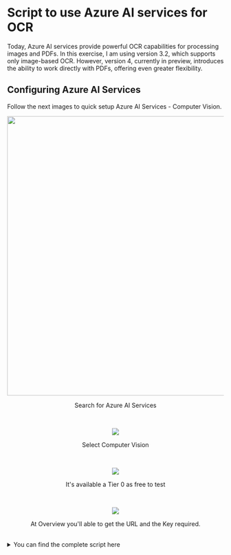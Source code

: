 # Script to use Azure AI services for OCR

Today, Azure AI services provide powerful OCR capabilities for processing images and PDFs. In this exercise, I am using version 3.2, which supports only image-based OCR. However, version 4, currently in preview, introduces the ability to work directly with PDFs, offering even greater flexibility. 

## Configuring Azure AI Services

Follow the next images to quick setup Azure AI Services - Computer Vision.

<p align="center">
<img src="https://github.com/user-attachments/assets/99353835-d597-4c72-8d6a-1ac20805a752" width="650"></p>
<p align="center">Search for Azure AI Services</p>
<br>

<p align="center">
<img src="https://github.com/user-attachments/assets/32e7dc74-e7d8-44ef-a3ce-0425ed146a2d"></p>
<p align="center">Select Computer Vision</p>
<br>

<p align="center">
<img src="https://github.com/user-attachments/assets/3e12925f-cab5-4209-a952-9a4320c79c92"></p>
<p align="center">It's available a Tier 0 as free to test</p>
<br>

<p align="center">
<img src="https://github.com/user-attachments/assets/56e8459f-2344-4f9f-a983-5ac86096d858"></p>
<p align="center">At Overview you'll able to get the URL and the Key required.</p>
<br>

<details>
<summary>You can find the complete script here</summary>

 
```powershell
# Configuration

function ScriptVariables
{
	$script:AzureEndpoint = "https://<YourAzureAIService>.cognitiveservices.azure.com/vision/v3.2/read/analyze"
	$script:ApiKey = "<Your-AzureAI-Key>"
	$script:FolderPath = "C:\Purview\PurviewOCR\Images"
	$script:date = (Get-Date).ToString("yyyy-MM-dd HHmm")
}

# Function: Get all image files from the folder
function Get-ImageFiles([string]$FolderPath)
{
    Write-Host "Reading image files from folder: $FolderPath"
    Get-ChildItem -Path $FolderPath -File | Where-Object { $_.Extension -in ".jpg", ".png", ".jpeg", ".bmp" }
}

# Function: Send image to Azure OCR and return Operation-Location
function Invoke-OCR([string]$ImagePath)
{
    Write-Host "Sending image for OCR: $ImagePath"

    $imageBytes = [System.IO.File]::ReadAllBytes($ImagePath)

    $headers = @{
        "Ocp-Apim-Subscription-Key" = $ApiKey
        "Content-Type"              = "application/octet-stream"
    }

    try {
        $response = Invoke-WebRequest -Uri $AzureEndpoint -Method Post -Headers $headers -Body $imageBytes -ErrorAction Stop
        if ($response.Headers["Operation-Location"]) {
            Write-Host "Operation-Location received for $ImagePath"
            return $response.Headers["Operation-Location"]
        } else {
            Write-Error "No Operation-Location found for $ImagePath"
            return $null
        }
    } catch {
        Write-Error "Error sending image: $_"
        return $null
    }
}

# Function: Poll for OCR result
function Get-OCRResult([string]$OperationLocation)
{
    Write-Host "Polling for OCR result from: $OperationLocation"

    $headers = @{
        "Ocp-Apim-Subscription-Key" = $ApiKey
    }

    $status = "running"
    while ($status -eq "running") {
        try {
            $response = Invoke-RestMethod -Uri $OperationLocation -Headers $headers -Method Get -ErrorAction Stop
            $status = $response.status
            if ($status -eq "succeeded") {
                Write-Host "OCR processing succeeded.`n" -ForeGroundColor Green
                return $response.analyzeResult.readResults
            } elseif ($status -eq "failed") {
                Write-Error "OCR processing failed.`n" -ForeGroundColor Red
                return $null
            }
        } catch {
            Write-Error "Error fetching OCR results: $_"
            return $null
        }
        Start-Sleep -Seconds 2
    }
}

# Function: Process all images in the folder
function Process-ImagesForOCR([string]$FolderPath, [string]$OutputFile)
{
    $files = Get-ImageFiles -FolderPath $FolderPath
    if ($files.Count -eq 0) {
        Write-Error "No image files found in folder: $FolderPath"
        return
    }
	Write-Host "`nTotal images found :`t" -NoNewline
	Write-Host $files.Count -ForeGroundColor Green

    $results = @()
    foreach ($file in $files) {
        Write-Host "`nProcessing file: $($file.FullName)"

        $operationLocation = Invoke-OCR -ImagePath $file.FullName
        if ($operationLocation) {
            $ocrResult = Get-OCRResult -OperationLocation $operationLocation
            if ($ocrResult) {
                $results += [PSCustomObject]@{
                    FileName = $file.Name
                    OCRResult = $ocrResult
                }
            }
        }
    }

    # Save results to JSON
    if ($results.Count -gt 0) {
        $results | ConvertTo-Json -Depth 10 | Set-Content -Path $OutputFile
        Write-Host "`nOCR processing complete. Results saved to " -NoNewline
		Write-Host "$OutputFile." -ForeGroundColor Cyan
    } else {
        Write-Error "No OCR results to save."
    }
}

# Function: Filter and Format OCR Results
function Filter-OCRResults([string]$InputFile, [string]$OutputFile)
{
    Write-Host "Filtering OCR results from: $InputFile"

    # Load OCR JSON Data
    $ocrData = Get-Content -Path $InputFile | ConvertFrom-Json

    # Initialize Results Array
    $filteredResults = @()

    foreach ($entry in $ocrData) {
        $fileName = $entry.FileName
        $ocrLines = $entry.OCRResult.lines

        foreach ($line in $ocrLines) {
            $text = $line.text
            $name = if ($line.PSObject.Properties["appearance"] -and $line.appearance.PSObject.Properties["style"] -and $line.appearance.style.PSObject.Properties["name"]) {
                $line.appearance.style.name
            } else {
                "N/A"
            }
            $confidence = if ($line.PSObject.Properties["appearance"] -and $line.appearance.PSObject.Properties["style"] -and $line.appearance.style.PSObject.Properties["confidence"]) {
                $line.appearance.style.confidence
            } else {
                "N/A"
            }

            $filteredResults += [PSCustomObject]@{
                FileName   = $fileName
                Text       = $text
                Name       = $name
                Confidence = $confidence
            }
        }
    }

    # Save Filtered Results to JSON
    if ($filteredResults.Count -gt 0) {
        $filteredResults | ConvertTo-Json -Depth 10 | Set-Content -Path $OutputFile
        Write-Host "Filtered OCR results saved to $OutputFile."
    } else {
        Write-Error "No filtered results to save."
    }
}

function MainFunction
{
	#Welcome header
	cls
	Clear-Host
	
	Write-Host "`n`n----------------------------------------------------------------------------------------"
	Write-Host "`nWelcome to OCR script!" -ForegroundColor Green
	Write-Host "This script will permit to request OCR Services."
	Write-Host "`n----------------------------------------------------------------------------------------" 
	
	##Show variables set
	Write-Host "OCR services set to`t:" -NoNewline
	Write-Host "`t$AzureEndpoint" -ForegroundColor Green
	Write-Host "Image folder set to`t:" -NoNewline
	Write-Host "`t$FolderPath" -ForegroundColor Green
	Write-Host "Raw export set to`t:" -NoNewline
	Write-Host "`t$OutputFile" -ForegroundColor Green
	Write-Host "Filtered export set to`t:" -NoNewline
	Write-Host "`t$FilteredFile" -ForegroundColor Green
	Write-Host "`nCalling script..."
	
	$OutputFile = "C:\Purview\PurviewOCR\OCRResults "+$date+".json"
	$FilteredFile = "C:\Purview\PurviewOCR\FilteredOCRResults "+$date+".json" # New filtered JSON file
	
	# Execute the OCR Process
	Process-ImagesForOCR -FolderPath $FolderPath -OutputFile $OutputFile
	
	# Filter and Export the Results
	Filter-OCRResults -InputFile $OutputFile -OutputFile $FilteredFile
}

ScriptVariables
MainFunction
```
</details>

<br><br>
